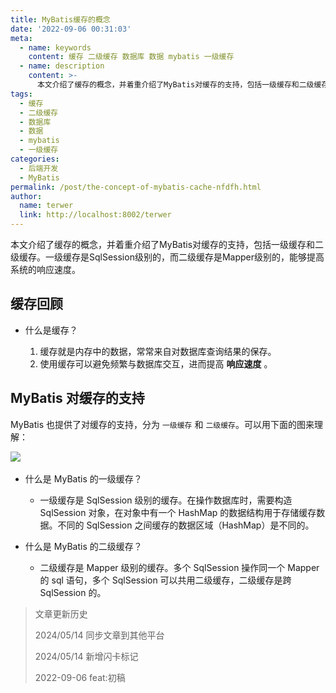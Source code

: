 ```yaml
---
title: MyBatis缓存的概念
date: '2022-09-06 00:31:03'
meta:
  - name: keywords
    content: 缓存 二级缓存 数据库 数据 mybatis 一级缓存
  - name: description
    content: >-
      本文介绍了缓存的概念，并着重介绍了MyBatis对缓存的支持，包括一级缓存和二级缓存。一级缓存是SqlSession级别的，而二级缓存是Mapper级别的，能够提高系统的响应速度。
tags:
  - 缓存
  - 二级缓存
  - 数据库
  - 数据
  - mybatis
  - 一级缓存
categories:
  - 后端开发
  - MyBatis
permalink: /post/the-concept-of-mybatis-cache-nfdfh.html
author:
  name: terwer
  link: http://localhost:8002/terwer
---
```

本文介绍了缓存的概念，并着重介绍了MyBatis对缓存的支持，包括一级缓存和二级缓存。一级缓存是SqlSession级别的，而二级缓存是Mapper级别的，能够提高系统的响应速度。

<!-- more -->




## 缓存回顾

* 什么是缓存？

  1. 缓存就是内存中的数据，常常来自对数据库查询结果的保存。
  2. 使用缓存可以避免频繁与数据库交互，进而提高 **响应速度** 。

## MyBatis 对缓存的支持

MyBatis 也提供了对缓存的支持，分为 `一级缓存` 和 `二级缓存`。可以用下面的图来理解：

![](https://img1.terwer.space/api/public/20220906003601.png)​

* 什么是 MyBatis 的一级缓存？

  * 一级缓存是 SqlSession 级别的缓存。在操作数据库时，需要构造 SqlSession 对象，在对象中有一个 HashMap 的数据结构用于存储缓存数据。不同的 SqlSession 之间缓存的数据区域（HashMap）是不同的。

* 什么是 MyBatis 的二级缓存？

  * 二级缓存是 Mapper 级别的缓存。多个 SqlSession 操作同一个 Mapper 的 sql 语句，多个 SqlSession 可以共用二级缓存，二级缓存是跨 SqlSession 的。

> 文章更新历史
>
> 2024/05/14 同步文章到其他平台
>
> 2024/05/14 新增闪卡标记
>
> 2022-09-06 feat:初稿

‍
